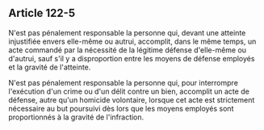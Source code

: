 Article 122-5
----
N'est pas pénalement responsable la personne qui, devant une atteinte
injustifiée envers elle-même ou autrui, accomplit, dans le même temps, un acte
commandé par la nécessité de la légitime défense d'elle-même ou d'autrui, sauf
s'il y a disproportion entre les moyens de défense employés et la gravité de
l'atteinte.

N'est pas pénalement responsable la personne qui, pour interrompre l'exécution
d'un crime ou d'un délit contre un bien, accomplit un acte de défense, autre
qu'un homicide volontaire, lorsque cet acte est strictement nécessaire au but
poursuivi dès lors que les moyens employés sont proportionnés à la gravité de
l'infraction.
